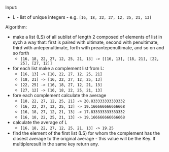 Input:
- L - list of unique integers - e.g. `[16, 18, 22, 27, 12, 25, 21, 13]`

Algorithm:
- make a list (LS) of all sublist of length 2 composed of elements of list in sych a way that: first is paired with ultimate, second with penultimate, third with antepenultimate, forth with preantepenultimate, and so on and so forth
    - `[16, 18, 22, 27, 12, 25, 21, 13] -> [[16, 13], [18, 21], [22, 25], [27, 12]]`
- for each list make a complement list from L:
    - `[16, 13] -> [18, 22, 27, 12, 25, 21]`
    - `[18, 21] -> [16, 22, 27, 12, 25, 13]`
    - `[22, 25] -> [16, 18, 27, 12, 21, 13]`
    - `[27, 12] -> [16, 18, 22, 25, 21, 13]`
- fore each complement calculate the average
    - `[18, 22, 27, 12, 25, 21] -> 20.833333333333332`
    - `[16, 22, 27, 12, 25, 13] -> 19.166666666666668`
    - `[16, 18, 27, 12, 21, 13] -> 17.833333333333332`
    - `[16, 18, 22, 25, 21, 13] -> 19.166666666666668`
- calculate the average of L
    - `[16, 18, 22, 27, 12, 25, 21, 13] -> 19.25`
- find the element of the first list (LS) for whom the complement has the closest average to the original average - this value will be the Key. If multipleresult in the same key return any.